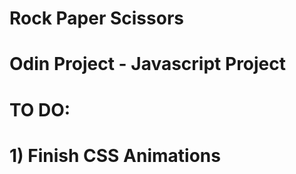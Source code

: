 # Rock Paper Scissors
#
# Odin Project - Javascript Project
#
# TO DO: 
#
#	1) Finish CSS Animations
#
